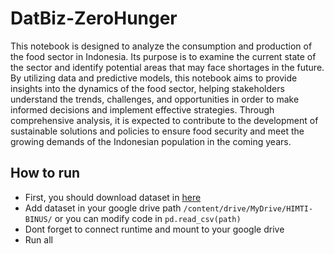 ﻿# DatBiz-ZeroHunger
This notebook is designed to analyze the consumption and production of the food sector in Indonesia. Its purpose is to examine the current state of the sector and identify potential areas that may face shortages in the future. By utilizing data and predictive models, this notebook aims to provide insights into the dynamics of the food sector, helping stakeholders understand the trends, challenges, and opportunities in order to make informed decisions and implement effective strategies. Through comprehensive analysis, it is expected to contribute to the development of sustainable solutions and policies to ensure food security and meet the growing demands of the Indonesian population in the coming years.
## How to run
- First, you should download dataset in [here](https://drive.google.com/drive/u/0/folders/1U96_y5iCaf4OsKAO0rAp_UXYI6HBKtJp)
- Add dataset in your google drive path `/content/drive/MyDrive/HIMTI-BINUS/` or you can modify code in `pd.read_csv(path)`
- Dont forget to connect runtime and mount to your google drive
- Run all
